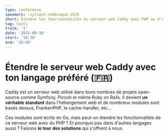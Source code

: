 ```yaml
---
type: conference
speakers: -sylvain-combraque-2025
short: Étendre les fonctionnalités du serveur web Caddy avec PHP ou d'autres langages.
tag: tools
track: '2'
date: '2025-09-18'
start: '10:30'
end: '10:50'
---
```


# Étendre le serveur web Caddy avec ton langage préféré (🇫🇷)

Caddy est un serveur web utilisé dans bons nombres de projets open-source comme Symfony, Picosh et même Ruby on Rails. Il devient **un véritable standard** dans l'hébergement web et de nombreux modules sont basés dessus, FrankenPHP, le cache-handler, etc... 

Ces modules sont écrits en Go, mais peut-on étendre les fonctionnalités de ce serveur web avec du PHP&nbsp;? Et pourquoi pas dans d'autres langages aussi&nbsp;? Faisons **le tour des solutions** qui s'offrent à nous.
